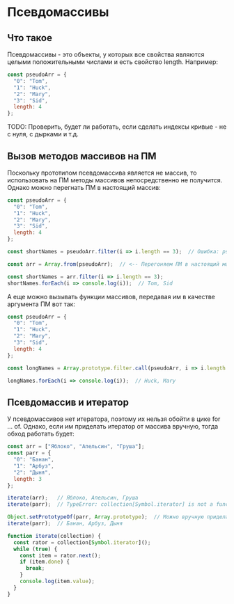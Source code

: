 # Псевдомассивы

## Что такое

Псевдомассивы - это объекты, у которых все свойства являются целыми положительными числами и есть свойство length. Например:

```javascript
const pseudoArr = {
  "0": "Tom",
  "1": "Huck",
  "2": "Mary",
  "3": "Sid",
  length: 4
};
```

TODO: Проверить, будет ли работать, если сделать индексы кривые - не с нуля, с дырками и т.д.

## Вызов методов массивов на ПМ

Поскольку прототипом псевдомассива является не массив, то использовать на ПМ методы массивов непосредственно не получится. Однако можно перегнать ПМ в настоящий массив:

```javascript
const pseudoArr = {
  "0": "Tom",
  "1": "Huck",
  "2": "Mary",
  "3": "Sid",
  length: 4
};

const shortNames = pseudoArr.filter(i => i.length == 3);  // Ошибка: pseudoArr.filter is not a function

const arr = Array.from(pseudoArr);  // <-- Перегоняем ПМ в настоящий массив

const shortNames = arr.filter(i => i.length == 3);
shortNames.forEach(i => console.log(i));  // Tom, Sid
```

А еще можно вызывать функции массивов, передавая им в качестве аргумента ПМ вот так:

```javascript
const pseudoArr = {
  "0": "Tom",
  "1": "Huck",
  "2": "Mary",
  "3": "Sid",
  length: 4
};

const longNames = Array.prototype.filter.call(pseudoArr, i => i.length > 3);  // <-- Через call

longNames.forEach(i => console.log(i));  // Huck, Mary
```

## Псевдомассив и итератор

У псевдомассивов нет итератора, поэтому их нельзя обойти в цике for ... of. Однако, если им приделать итератор от массива вручную, тогда обход работать будет:

```javascript
const arr = ["Яблоко", "Апельсин", "Груша"];
const parr = {
  "0": "Банан",
  "1": "Арбуз",
  "2": "Дыня",
  length: 3
};

iterate(arr);   // Яблоко, Апельсин, Груша
iterate(parr);  // TypeError: collection[Symbol.iterator] is not a function

Object.setPrototypeOf(parr, Array.prototype);  // Можно вручную приделать итератор
iterate(parr);  // Банан, Арбуз, Дыня

function iterate(collection) {
  const rator = collection[Symbol.iterator]();
  while (true) {
    const item = rator.next();
    if (item.done) {
      break;
    }
    console.log(item.value);
  }
}
```


